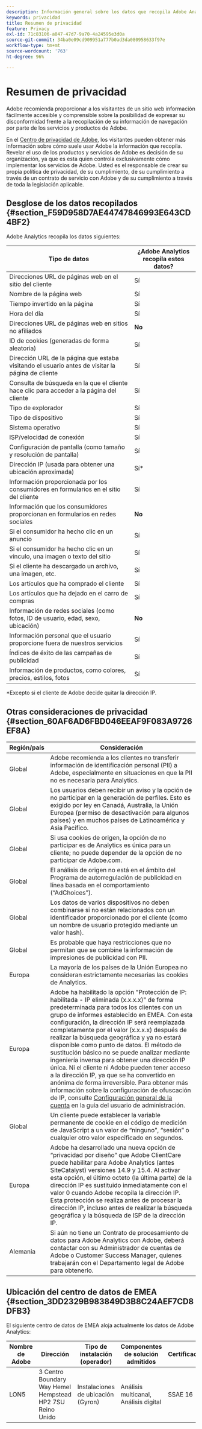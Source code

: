 ```yaml
---
description: Información general sobre los datos que recopila Adobe Analytics y otras consideraciones de privacidad.
keywords: privacidad
title: Resumen de privacidad
feature: Privacy
exl-id: 71c83106-a047-47d7-9a70-4a24595e3d0a
source-git-commit: 34ba0e09cd909951a777b0ad3da080958633f97e
workflow-type: tm+mt
source-wordcount: '763'
ht-degree: 96%

---
```


# Resumen de privacidad

Adobe recomienda proporcionar a los visitantes de un sitio web información fácilmente accesible y comprensible sobre la posibilidad de expresar su disconformidad frente a la recopilación de su información de navegación por parte de los servicios y productos de Adobe.

En el [Centro de privacidad de Adobe](https://www.adobe.com/es/privacy.html), los visitantes pueden obtener más información sobre cómo suele usar Adobe la información que recopila. Revelar el uso de los productos y servicios de Adobe es decisión de su organización, ya que es esta quien controla exclusivamente cómo implementar los servicios de Adobe. Usted es el responsable de crear su propia política de privacidad, de su cumplimiento, de su cumplimiento a través de un contrato de servicio con Adobe y de su cumplimiento a través de toda la legislación aplicable.

## Desglose de los datos recopilados {#section_F59D958D7AE44747846993E643CD4BF2}

Adobe Analytics recopila los datos siguientes:

| Tipo de datos | ¿Adobe Analytics recopila estos datos? |
|---|---|
| Direcciones URL de páginas web en el sitio del cliente | Sí |
| Nombre de la página web | Sí |
| Tiempo invertido en la página | Sí |
| Hora del día | Sí |
| Direcciones URL de páginas web en sitios no afiliados | **No** |
| ID de cookies (generadas de forma aleatoria) | Sí |
| Dirección URL de la página que estaba visitando el usuario antes de visitar la página de cliente | Sí |
| Consulta de búsqueda en la que el cliente hace clic para acceder a la página del cliente | Sí |
| Tipo de explorador | Sí |
| Tipo de dispositivo | Sí |
| Sistema operativo | Sí |
| ISP/velocidad de conexión | Sí |
| Configuración de pantalla (como tamaño y resolución de pantalla) | Sí |
| Dirección IP (usada para obtener una ubicación aproximada) | Sí&#42; |
| Información proporcionada por los consumidores en formularios en el sitio del cliente | Sí |
| Información que los consumidores proporcionan en formularios en redes sociales | **No** |
| Si el consumidor ha hecho clic en un anuncio | Sí |
| Si el consumidor ha hecho clic en un vínculo, una imagen o texto del sitio | Sí |
| Si el cliente ha descargado un archivo, una imagen, etc. | Sí |
| Los artículos que ha comprado el cliente | Sí |
| Los artículos que ha dejado en el carro de compras | Sí |
| Información de redes sociales (como fotos, ID de usuario, edad, sexo, ubicación) | **No** |
| Información personal que el usuario proporcione fuera de nuestros servicios | Sí |
| Índices de éxito de las campañas de publicidad | Sí |
| Información de productos, como colores, precios, estilos, fotos | Sí |

&#42;Excepto si el cliente de Adobe decide quitar la dirección IP.

## Otras consideraciones de privacidad {#section_60AF6AD6FBD046EEAF9F083A9726EF8A}

| Región/país | Consideración |
|--- |--- |
| Global | Adobe recomienda a los clientes no transferir información de identificación personal (PII) a Adobe, especialmente en situaciones en que la PII no es necesaria para Analytics. |
| Global | Los usuarios deben recibir un aviso y la opción de no participar en la generación de perfiles. Esto es exigido por ley en Canadá, Australia, la Unión Europea (permiso de desactivación para algunos países) y en muchos países de Latinoamérica y Asia Pacífico. |
| Global | Si usa cookies de origen, la opción de no participar es de Analytics es única para un cliente; no puede depender de la opción de no participar de Adobe.com. |
| Global | El análisis de origen no está en el ámbito del Programa de autorregulación de publicidad en línea basada en el comportamiento (“AdChoices”). |
| Global | Los datos de varios dispositivos no deben combinarse si no están relacionados con un identificador proporcionado por el cliente (como un nombre de usuario protegido mediante un valor hash). |
| Global | Es probable que haya restricciones que no permitan que se combine la información de impresiones de publicidad con PII. |
| Europa | La mayoría de los países de la Unión Europea no consideran estrictamente necesarias las cookies de Analytics. |
| Europa | Adobe ha habilitado la opción &quot;Protección de IP: habilitada - IP eliminada (x.x.x.x)&quot; de forma predeterminada para todos los clientes con un grupo de informes establecido en EMEA. Con esta configuración, la dirección IP será reemplazada completamente por el valor (x.x.x.x) después de realizar la búsqueda geográfica y ya no estará disponible como punto de datos. El método de sustitución básico no se puede analizar mediante ingeniería inversa para obtener una dirección IP única. Ni el cliente ni Adobe pueden tener acceso a la dirección IP, ya que se ha convertido en anónima de forma irreversible. Para obtener más información sobre la configuración de ofuscación de IP, consulte [Configuración general de la cuenta](/help/admin/admin/c-manage-report-suites/c-edit-report-suites/general/general-acct-settings-admin.md) en la guía del usuario de administración. |
| Global | Un cliente puede establecer la variable permanente de cookie en el código de medición de JavaScript a un valor de “ninguno”, “sesión” o cualquier otro valor especificado en segundos. |
| Europa | Adobe ha desarrollado una nueva opción de “privacidad por diseño” que Adobe ClientCare puede habilitar para Adobe Analytics (antes SiteCatalyst) versiones 14.9 y 15.4. Al activar esta opción, el último octeto (la última parte) de la dirección IP es sustituido inmediatamente con el valor 0 cuando Adobe recopila la dirección IP. Esta protección se realiza antes de procesar la dirección IP, incluso antes de realizar la búsqueda geográfica y la búsqueda de ISP de la dirección IP. |
| Alemania | Si aún no tiene un Contrato de procesamiento de datos para Adobe Analytics con Adobe, deberá contactar con su Administrador de cuentas de Adobe o Customer Success Manager, quienes trabajarán con el Departamento legal de Adobe para obtenerlo. |

## Ubicación del centro de datos de EMEA {#section_3DD2329B983849D3B8C24AEF7CD8DFB3}

El siguiente centro de datos de EMEA aloja actualmente los datos de Adobe Analytics:

| Nombre de Adobe | Dirección | Tipo de instalación (operador) | Componentes de solución admitidos | Certificaciones |
|--- |--- |--- |--- |--- |
| LON5 | 3 Centro  Boundary Way Hemel Hempstead HP2 7SU Reino Unido | Instalaciones de ubicación (Gyron) | Análisis multicanal, Análisis digital | SSAE 16 |